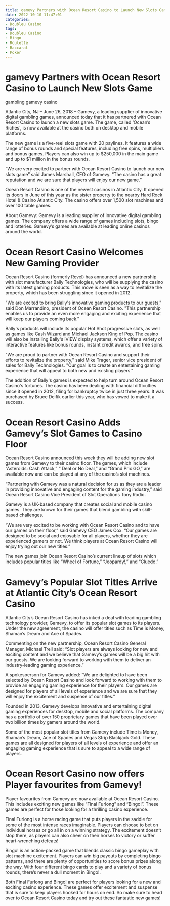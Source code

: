 ```yaml
---
title: gamevy Partners with Ocean Resort Casino to Launch New Slots Game
date: 2022-10-10 11:47:01
categories:
- Doubleu Casino
tags:
- Doubleu Casino
- Bingo
- Roulette
- Baccarat
- Poker
---
```



#  gamevy Partners with Ocean Resort Casino to Launch New Slots Game

gambling gamevy casino

Atlantic City, NJ – June 26, 2018 – Gamevy, a leading supplier of innovative digital gambling games, announced today that it has partnered with Ocean Resort Casino to launch a new slots game. The game, called ‘Ocean’s Riches’, is now available at the casino both on desktop and mobile platforms.

The new game is a five-reel slots game with 20 paylines. It features a wide range of bonus rounds and special features, including free spins, multipliers and bonus games. Players can also win up to $250,000 in the main game and up to $1 million in the bonus rounds.

“We are very excited to partner with Ocean Resort Casino to launch our new slots game” said James Marshall, CEO of Gamevy. “The casino has a great reputation and we are sure that players will enjoy our new game.”

Ocean Resort Casino is one of the newest casinos in Atlantic City. It opened its doors in June of this year as the sister property to the nearby Hard Rock Hotel & Casino Atlantic City. The casino offers over 1,500 slot machines and over 100 table games.

About Gamevy: Gamevy is a leading supplier of innovative digital gambling games. The company offers a wide range of games including slots, bingo and lotteries. Gamevy’s games are available at leading online casinos around the world.

#  Ocean Resort Casino Welcomes New Gaming Provider

Ocean Resort Casino (formerly Revel) has announced a new partnership with slot manufacturer Bally Technologies, who will be supplying the casino with its latest gaming products. This move is seen as a way to revitalize the property, which has been struggling since it opened in 2012.

"We are excited to bring Bally's innovative gaming products to our guests," said Don Marrandino, president of Ocean Resort Casino. "This partnership enables us to provide an even more engaging and exciting experience that will keep our players coming back."

Bally's products will include its popular Hot Shot progressive slots, as well as games like Cash Wizard and Michael Jackson King of Pop. The casino will also be installing Bally's iVIEW display systems, which offer a variety of interactive features like bonus rounds, instant credit awards, and free spins.

"We are proud to partner with Ocean Resort Casino and support their efforts to revitalize the property," said Mike Trager, senior vice president of sales for Bally Technologies. "Our goal is to create an entertaining gaming experience that will appeal to both new and existing players."

The addition of Bally's games is expected to help turn around Ocean Resort Casino's fortunes. The casino has been dealing with financial difficulties since it opened in 2012, filing for bankruptcy twice in just three years. It was purchased by Bruce Deifik earlier this year, who has vowed to make it a success.

#  Ocean Resort Casino Adds Gamevy’s Slot Games to Casino Floor

Ocean Resort Casino announced this week they will be adding new slot games from Gamevy to their casino floor. The games, which include “Asteroids: Cash Attack,” “ Deal or No Deal,” and “Grand Prix GO,” are available now and can be played at any of the casino’s slot machines.

“Partnering with Gamevy was a natural decision for us as they are a leader in providing innovative and engaging content for the gaming industry,” said Ocean Resort Casino Vice President of Slot Operations Tony Rodio.

Gamevy is a UK-based company that creates social and mobile casino games. They are known for their games that blend gambling with skill-based challenges.

“We are very excited to be working with Ocean Resort Casino and to have our games on their floor,” said Gamevy CEO James Cox. “Our games are designed to be social and enjoyable for all players, whether they are experienced gamers or not. We think players at Ocean Resort Casino will enjoy trying out our new titles.”

The new games join Ocean Resort Casino’s current lineup of slots which includes popular titles like “Wheel of Fortune,” “Jeopardy!,” and “Cluedo.”

#  Gamevy’s Popular Slot Titles Arrive at Atlantic City’s Ocean Resort Casino

Atlantic City’s Ocean Resort Casino has inked a deal with leading gambling technology provider, Gamevy, to offer its popular slot games to its players. Under the new agreement, the casino will offer titles such as Time is Money, Shaman’s Dream and Ace of Spades.

Commenting on the new partnership, Ocean Resort Casino General Manager, Michael Trell said: “Slot players are always looking for new and exciting content and we believe that Gamevy’s games will be a big hit with our guests. We are looking forward to working with them to deliver an industry-leading gaming experience.”

A spokesperson for Gamevy added: “We are delighted to have been selected by Ocean Resort Casino and look forward to working with them to provide an engaging gaming experience for their players. Our games are designed for players of all levels of experience and we are sure that they will enjoy the excitement and suspense of our titles.”

Founded in 2013, Gamevy develops innovative and entertaining digital gaming experiences for desktop, mobile and social platforms. The company has a portfolio of over 150 proprietary games that have been played over two billion times by gamers around the world.

Some of the most popular slot titles from Gamevy include Time is Money, Shaman’s Dream, Ace of Spades and Vegas Strip Blackjack Gold. These games are all designed for players of all levels of experience and offer an engaging gaming experience that is sure to appeal to a wide range of players.

#  Ocean Resort Casino now offers Player favourites from Gamevy!

Player favourites from Gamevy are now available at Ocean Resort Casino. This includes exciting new games like “Final Furlong” and “Bingo!”. These games are perfect for those looking for a thrilling casino experience.

Final Furlong is a horse racing game that puts players in the saddle for some of the most intense races imaginable. Players can choose to bet on individual horses or go all in on a winning strategy. The excitement doesn’t stop there, as players can also cheer on their horses to victory or suffer heart-wrenching defeats!

Bingo! is an action-packed game that blends classic bingo gameplay with slot machine excitement. Players can win big payouts by completing bingo patterns, and there are plenty of opportunities to score bonus prizes along the way. With four different bingo cards to play and a variety of bonus rounds, there’s never a dull moment in Bingo!.

Both Final Furlong and Bingo! are perfect for players looking for a new and exciting casino experience. These games offer excitement and suspense that is sure to keep players hooked for hours on end. So make sure to head over to Ocean Resort Casino today and try out these fantastic new games!
